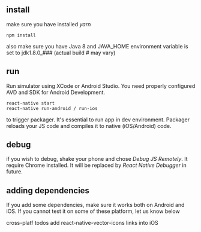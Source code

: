 ## install

make sure you have installed *yarn* 

```
npm install
```

also make sure you have Java 8 and JAVA_HOME environment variable is set to 
jdk1.8.0_### (actual build # may vary)

## run
Run simulator using XCode or Android Studio. You need properly configured AVD and SDK for Android Development.

```
react-native start
react-native run-android / run-ios
```

to trigger packager. It's essential to run app in dev environment. Packager reloads your JS code and compiles it to native (iOS/Android) code.


## debug 
if you wish to debug, shake your phone and chose *Debug JS Remotely*. It require Chrome installed. It will be replaced by *React Native Debugger* in future.




## adding dependencies
If you add some dependencies, make sure it works both on Android and iOS. If you cannot test it on some of these platform, let us know below


cross-platf todos
add react-native-vector-icons links into iOS
